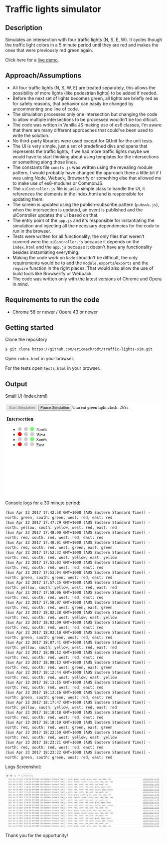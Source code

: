 # Traffic lights simulator

Description
-----------

Simulates an intersection with four traffic lights (N, S, E, W). It cycles though the traffic light colors in a 5 minute period until they are red and makes the ones that were previously red green again.

Click here for a [live demo](https://jsfiddle.net/ericmackrodt/vaa5mm3y/).

Approach/Assumptions
--------------------

- All four traffic lights (N, S, W, E) are treated separately, this allows the possibility of more lights (like pedestrian lights) to be added if needed.
- Before the next set of lights becomes green, all lights are briefly red as for safety reasons, that behavior can easily be changed by uncommenting one line of code.
- The simulation processes only one intersection but changing the code to allow multiple intersections to be processed wouldn't be too dificult.
- The code was written in Vanilla JS making use of es6 classes, I'm aware that there are many different approaches that could've been used to write the solution.
- No third-party libraries were used except for QUnit for the unit tests.
- The UI is very simple, just a set of predefined divs and spans that represents the traffic lights, if we had more traffic lights maybe we would have to start thinking about using templates for the intersections or something along those lines.
- The constants file `consts.js` was written using the revealing module pattern, I would probably have changed the approach there a little bit if I was using Node, Weback, Browserify or something else that allowed me to make use of es6-modules or CommonJS.
- The `uiController.js` file is just a simple class to handle the UI, it references the elements in the index.html and is responsible for updating them.
- The screen is updated using the publish-subscribe pattern (`pubsub.js`), when the intersection is updated, an event is published and the uiController updates the UI based on that. 
- The entry point of the `app.js` and it's responsible for instantiating the simulation and injecting all the necessary dependencies for the code to run in the browser.
- Tests were written for all functionality, the only files that weren't covered were the `uiController.js` because it depends on the `index.html` and the `app.js` because it doesn't have any functionality besides instantiating everything.
- Making the code work on `Node` shouldn't be difficult, the only requirements would be to add the `module.exports`/`exports` and the `require` function in the right places. That would also allow the use of build tools like Browserify or Webpack.
- The code was written only with the latest versions of Chrome and Opera in mind.

Requirements to run the code
----------------------------

- Chrome 58 or newer / Opera 43 or newer

Getting started
---------------

Clone the repository

    $ git clone https://github.com/ericmackrodt/traffic-lights-sim.git

Open `index.html` in your browser.

For the tests open `tests.html` in your browser.

Output
------

Small UI (index.html)

![alt tag](https://raw.githubusercontent.com/ericmackrodt/traffic-lights-sim/master/Screenshot.PNG)

Console logs for a 30 minute period:

    [Sun Apr 23 2017 17:42:58 GMT+1000 (AUS Eastern Standard Time)] - north: green, south: green, west: red, east: red
    [Sun Apr 23 2017 17:47:29 GMT+1000 (AUS Eastern Standard Time)] - north: yellow, south: yellow, west: red, east: red
    [Sun Apr 23 2017 17:48:00 GMT+1000 (AUS Eastern Standard Time)] - north: red, south: red, west: red, east: red
    [Sun Apr 23 2017 17:48:01 GMT+1000 (AUS Eastern Standard Time)] - north: red, south: red, west: green, east: green
    [Sun Apr 23 2017 17:52:32 GMT+1000 (AUS Eastern Standard Time)] - north: red, south: red, west: yellow, east: yellow
    [Sun Apr 23 2017 17:53:03 GMT+1000 (AUS Eastern Standard Time)] - north: red, south: red, west: red, east: red
    [Sun Apr 23 2017 17:53:04 GMT+1000 (AUS Eastern Standard Time)] - north: green, south: green, west: red, east: red
    [Sun Apr 23 2017 17:57:35 GMT+1000 (AUS Eastern Standard Time)] - north: yellow, south: yellow, west: red, east: red
    [Sun Apr 23 2017 17:58:06 GMT+1000 (AUS Eastern Standard Time)] - north: red, south: red, west: red, east: red
    [Sun Apr 23 2017 17:58:07 GMT+1000 (AUS Eastern Standard Time)] - north: red, south: red, west: green, east: green
    [Sun Apr 23 2017 18:02:38 GMT+1000 (AUS Eastern Standard Time)] - north: red, south: red, west: yellow, east: yellow
    [Sun Apr 23 2017 18:03:09 GMT+1000 (AUS Eastern Standard Time)] - north: red, south: red, west: red, east: red
    [Sun Apr 23 2017 18:03:10 GMT+1000 (AUS Eastern Standard Time)] - north: green, south: green, west: red, east: red
    [Sun Apr 23 2017 18:07:41 GMT+1000 (AUS Eastern Standard Time)] - north: yellow, south: yellow, west: red, east: red
    [Sun Apr 23 2017 18:08:12 GMT+1000 (AUS Eastern Standard Time)] - north: red, south: red, west: red, east: red
    [Sun Apr 23 2017 18:08:13 GMT+1000 (AUS Eastern Standard Time)] - north: red, south: red, west: green, east: green
    [Sun Apr 23 2017 18:12:44 GMT+1000 (AUS Eastern Standard Time)] - north: red, south: red, west: yellow, east: yellow
    [Sun Apr 23 2017 18:13:15 GMT+1000 (AUS Eastern Standard Time)] - north: red, south: red, west: red, east: red
    [Sun Apr 23 2017 18:13:16 GMT+1000 (AUS Eastern Standard Time)] - north: green, south: green, west: red, east: red
    [Sun Apr 23 2017 18:17:47 GMT+1000 (AUS Eastern Standard Time)] - north: yellow, south: yellow, west: red, east: red
    [Sun Apr 23 2017 18:18:18 GMT+1000 (AUS Eastern Standard Time)] - north: red, south: red, west: red, east: red
    [Sun Apr 23 2017 18:18:19 GMT+1000 (AUS Eastern Standard Time)] - north: red, south: red, west: green, east: green
    [Sun Apr 23 2017 18:22:50 GMT+1000 (AUS Eastern Standard Time)] - north: red, south: red, west: yellow, east: yellow
    [Sun Apr 23 2017 18:23:21 GMT+1000 (AUS Eastern Standard Time)] - north: red, south: red, west: red, east: red
    [Sun Apr 23 2017 18:23:22 GMT+1000 (AUS Eastern Standard Time)] - north: green, south: green, west: red, east: red

Logs Screenshot:

![alt tag](https://raw.githubusercontent.com/ericmackrodt/traffic-lights-sim/master/logs.PNG)

Thank you for the opportunity!